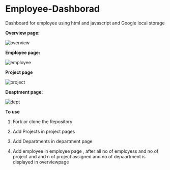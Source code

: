 # Employee-Dashborad

Dashboard for employee using html and javascript and Google local storage

**Overview page:**

![overview](https://user-images.githubusercontent.com/59551894/90503624-5f9c8700-e16d-11ea-94a6-408dcc0dc0b8.png)

**Employee page:**

![employee](https://user-images.githubusercontent.com/59551894/90503722-88bd1780-e16d-11ea-9a40-2272091a9c27.png)

**Project page**

![project](https://user-images.githubusercontent.com/59551894/90503977-f2d5bc80-e16d-11ea-930c-faa62ea9a3b6.png)

**Deaptment page:**

![dept](https://user-images.githubusercontent.com/59551894/90503520-2e23bb80-e16d-11ea-87fb-9e78316eb197.png)


**To use**
1.  Fork or clone the Repository

2.  Add Projects in project pages

3.  Add Departments in department page 
 
4.  Add employee in employee page ,
    after all no of employess and no of project and and n of project assigned and no of depaartment is displayed in overviewpage


